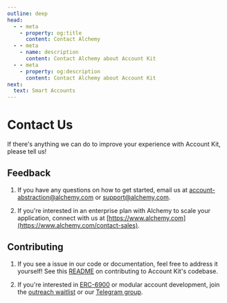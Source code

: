 ```yaml
---
outline: deep
head:
  - - meta
    - property: og:title
      content: Contact Alchemy
  - - meta
    - name: description
      content: Contact Alchemy about Account Kit
  - - meta
    - property: og:description
      content: Contact Alchemy about Account Kit
next:
  text: Smart Accounts
---
```


# Contact Us

If there's anything we can do to improve your experience with Account Kit, please tell us!

## Feedback

1. If you have any questions on how to get started, email us at [account-abstraction@alchemy.com](mailto:account-abstraction@alchemy.com) or [support@alchemy.com](mailto:support@alchemy.com).

2. If you're interested in an enterprise plan with Alchemy to scale your application, connect with us at [https://www.alchemy.com](https://www.alchemy.com/contact-sales).

## Contributing

1. If you see a issue in our code or documentation, feel free to address it yourself! See this [README](https://github.com/alchemyplatform/aa-sdk/blob/main/CONTRIBUTING.md) on contributing to Account Kit's codebase.

2. If you're interested in [ERC-6900](https://eips.ethereum.org/EIPS/eip-6900) or modular account development, join the [outreach waitlist](https://docs.google.com/forms/d/1Z3wFRiMoEKoo8FJFrymVEOzrbKQXjSnYhm_hKKDnooE/edit) or our [Telegram group](https://t.me/+KfB9WuhKDgk5YzIx).
